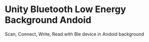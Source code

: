 # Unity Bluetooth Low Energy Background Andoid
 Scan, Connect, Write, Read with Ble device in Andoid background 
